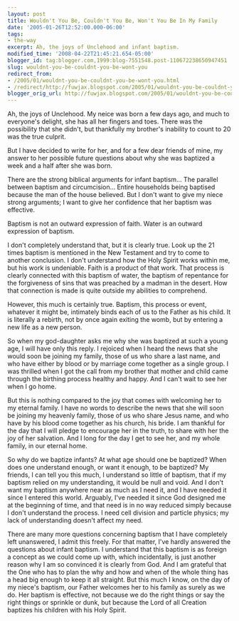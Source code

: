 ```yaml
---
layout: post
title: Wouldn't You Be, Couldn't You Be, Won't You Be In My Family
date: '2005-01-26T12:52:00.000-06:00'
tags:
- the-way
excerpt: Ah, the joys of Unclehood and infant baptism.
modified_time: '2008-04-22T21:45:21.654-05:00'
blogger_id: tag:blogger.com,1999:blog-7551548.post-110672238650947451
slug: wouldnt-you-be-couldnt-you-be-wont-you
redirect_from: 
- /2005/01/wouldnt-you-be-couldnt-you-be-wont-you.html
- /redirect/http://fuwjax.blogspot.com/2005/01/wouldnt-you-be-couldnt-you-be-wont-you.html
blogger_orig_url: http://fuwjax.blogspot.com/2005/01/wouldnt-you-be-couldnt-you-be-wont-you.html
---
```


Ah, the joys of Unclehood.  My neice was born a few days ago, and much to everyone's delight, she has all her fingers and toes.  There was the possibility that she didn't, but thankfully my brother's inability to count to 20 was the true culprit.

But I have decided to write for her, and for a few dear friends of mine, my answer to her possible future questions about why she was baptized a week and a half after she was born.

There are the strong biblical arguments for infant baptism...  The parallel between baptism and circumcision...  Entire households being baptised because the man of the house believed.  But I don't want to give my niece strong arguments; I want to give her confidence that her baptism was effective.

Baptism is not an outward expression of faith.  Water is an outward expression of baptism.

I don't completely understand that, but it is clearly true.  Look up the 21 times baptism is mentioned in the New Testament and try to come to another conclusion.  I don't understand how the Holy Spirit works within me, but his work is undeniable.  Faith is a product of that work.  That process is clearly connected with this baptism of water, the baptism of repentance for the forgiveness of sins that was preached by a madman in the desert.  How that connection is made is quite outside my abilities to comprehend.

However, this much is certainly true.  Baptism, this process or event, whatever it might be, intimately binds each of us to the Father as his child.  It is literally a rebirth, not by once again exiting the womb, but by entering a new life as a new person.

So when my god-daughter asks me why she was baptized at such a young age, I will have only this reply.  I rejoiced when I heard the news that she would soon be joining my family, those of us who share a last name, and who have either by blood or by marriage come together as a single group.  I was thrilled when I got the call from my brother that mother and child came through the birthing process healthy and happy.  And I can't wait to see her when I go home.

But this is nothing compared to the joy that comes with welcoming her to my eternal family.  I have no words to describe the news that she will soon be joining my heavenly family, those of us who share Jesus name, and who have by his blood come together as his church, his bride.  I am thankful for the day that I will pledge to encourage her in the truth, to share with her the joy of her salvation.  And I long for the day I get to see her, and my whole family, in our eternal home.

So why do we baptize infants?  At what age should one be baptized?  When does one understand enough, or want it enough, to be baptized?  My friends, I can tell you this much, I understand so little of baptism, that if my baptism relied on my understanding, it would be null and void.  And I don't want my baptism anywhere near as much as I need it, and I have needed it since I entered this world.  Arguably, I've needed it since God designed me at the beginning of time, and that need is in no way reduced simply because I don't understand the process.  I need cell division and particle physics; my lack of understanding doesn't affect my need.

There are many more questions concerning baptism that I have completely left unanswered, I admit this freely.  For that matter, I've hardly answered the questions about infant baptism.  I understand that this baptism is as foreign a concept as we could come up with, which incidentally, is just another reason why I am so convinced it is clearly from God.  And I am grateful that the One who has to plan the why and how and when of the whole thing has a head big enough to keep it all straight.  But this much I know, on the day of my niece's baptism, our Father welcomes her to his family as surely as we do.  Her baptism is effective, not because we do the right things or say the right things or sprinkle or dunk, but because the Lord of all Creation baptizes his children with his Holy Spirit.